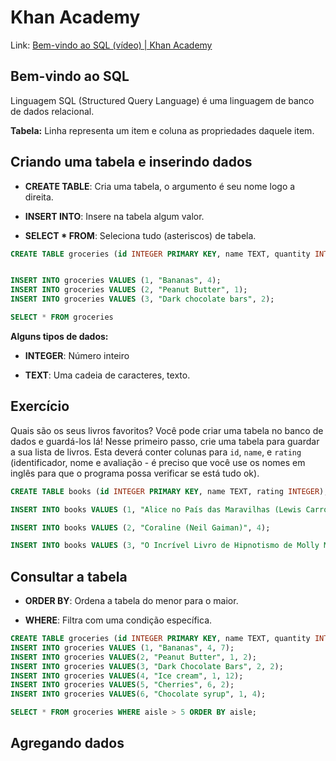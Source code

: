# Khan Academy

Link: [Bem-vindo ao SQL (vídeo) | Khan Academy](https://pt.khanacademy.org/computing/computer-programming/sql/sql-basics/v/welcome-to-sql)

## Bem-vindo ao SQL

Linguagem SQL (Structured Query Language) é uma linguagem de banco de dados relacional.

**Tabela:** Linha representa um item e coluna as propriedades daquele item.

## Criando uma tabela e inserindo dados

- **CREATE TABLE**: Cria uma tabela, o argumento é seu nome logo a direita.

- **INSERT INTO**: Insere na tabela algum valor.

- **SELECT \* FROM**: Seleciona tudo (asteriscos) de tabela. 

```sql
CREATE TABLE groceries (id INTEGER PRIMARY KEY, name TEXT, quantity INTEGER);


INSERT INTO groceries VALUES (1, "Bananas", 4);
INSERT INTO groceries VALUES (2, "Peanut Butter", 1);
INSERT INTO groceries VALUES (3, "Dark chocolate bars", 2);

SELECT * FROM groceries
```

**Alguns tipos de dados:**

- **INTEGER**: Número inteiro

- **TEXT**: Uma cadeia de caracteres, texto.

## Exercício

Quais são os seus livros favoritos? Você pode criar uma tabela no 
banco de dados e guardá-los lá! Nesse primeiro passo, crie uma tabela 
para guardar a sua lista de livros. Esta deverá conter colunas para `id`, `name`, e `rating` (identificador, nome e avaliação - é preciso que você use os nomes em 
inglês para que o programa possa verificar se está tudo ok).

```sql
CREATE TABLE books (id INTEGER PRIMARY KEY, name TEXT, rating INTEGER);

INSERT INTO books VALUES (1, "Alice no País das Maravilhas (Lewis Carrol)", 5);

INSERT INTO books VALUES (2, "Coraline (Neil Gaiman)", 4);

INSERT INTO books VALUES (3, "O Incrível Livro de Hipnotismo de Molly Moon (Georgia Byng)", 4);
```

## Consultar a tabela

- **ORDER BY**: Ordena a tabela do menor para o maior.

- **WHERE**: Filtra com uma condição específica.

```sql
CREATE TABLE groceries (id INTEGER PRIMARY KEY, name TEXT, quantity INTEGER, aisle INTEGER);
INSERT INTO groceries VALUES (1, "Bananas", 4, 7);
INSERT INTO groceries VALUES(2, "Peanut Butter", 1, 2);
INSERT INTO groceries VALUES(3, "Dark Chocolate Bars", 2, 2);
INSERT INTO groceries VALUES(4, "Ice cream", 1, 12);
INSERT INTO groceries VALUES(5, "Cherries", 6, 2);
INSERT INTO groceries VALUES(6, "Chocolate syrup", 1, 4);

SELECT * FROM groceries WHERE aisle > 5 ORDER BY aisle;
```

## Agregando dados
